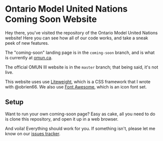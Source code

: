 # Ontario Model United Nations Coming Soon Website

Hey there, you've visited the repository of the Ontario Model United Nations website! Here you can see how all of our code works, and take a sneak peek of new features.

The "coming-soon" landing page is in the `coming-soon` branch, and is what is currently at [omun.ca](http://omun.ca/).

The official OMUN III website is in the `master` branch; that being said, it's not live. 

This website uses use [Liteweight](https://github.com/malsf21/liteweight/), which is a CSS framework that I wrote with @obrien66. We also use [Font Awesome](https://fontawesome.io), which is an icon font set. 

## Setup

Want to run your own coming-soon page? Easy as cake, all you need to do is clone this repository, and open it up in a web browser.

And voila! Everything should work for you. If something isn't, please let me know on our [issues tracker](https://github.com/malsf21/omun.ca/issues).
